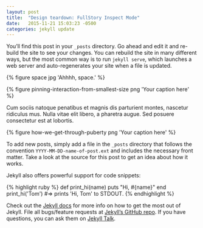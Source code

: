 ```yaml
---
layout: post
title:  "Design teardown: FullStory Inspect Mode"
date:   2015-11-21 15:03:23 -0500
categories: jekyll update
---
```

You’ll find this post in your `_posts` directory. Go ahead and edit it and re-build the site to see your changes. You can rebuild the site in many different ways, but the most common way is to run `jekyll serve`, which launches a web server and auto-regenerates your site when a file is updated.

{% figure space jpg 'Ahhhh, space.' %}

{% figure pinning-interaction-from-smallest-size png 'Your caption here' %}

Cum sociis natoque penatibus et magnis dis parturient montes, nascetur ridiculus mus. Nulla vitae elit libero, a pharetra augue. Sed posuere consectetur est at lobortis. 

{% figure how-we-get-through-puberty png 'Your caption here' %}

To add new posts, simply add a file in the `_posts` directory that follows the convention `YYYY-MM-DD-name-of-post.ext` and includes the necessary front matter. Take a look at the source for this post to get an idea about how it works.

Jekyll also offers powerful support for code snippets:

{% highlight ruby %}
def print_hi(name)
  puts "Hi, #{name}"
end
print_hi('Tom')
#=> prints 'Hi, Tom' to STDOUT.
{% endhighlight %}

Check out the [Jekyll docs][jekyll-docs] for more info on how to get the most out of Jekyll. File all bugs/feature requests at [Jekyll’s GitHub repo][jekyll-gh]. If you have questions, you can ask them on [Jekyll Talk][jekyll-talk].

[jekyll-docs]: http://jekyllrb.com/docs/home
[jekyll-gh]:   https://github.com/jekyll/jekyll
[jekyll-talk]: https://talk.jekyllrb.com/
